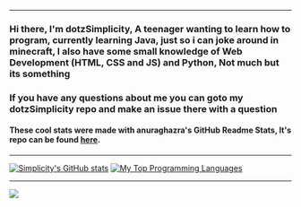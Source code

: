 ----------------------------------------------------------------------------

### Hi there, I'm dotzSimplicity, A teenager wanting to learn how to program, currently learning Java, just so i can joke around in minecraft, I also have some small knowledge of Web Development (HTML, CSS and JS) and Python, Not much but its something

### If you have any questions about me you can goto my dotzSimplicity repo and make an issue there with a question

#### These cool stats were made with anuraghazra's GitHub Readme Stats, It's repo can be found [here](https://github.com/anuraghazra/github-readme-stats).
----------------------------------------------------------------------------

[![Simplicity's GitHub stats](https://github-readme-stats.vercel.app/api?username=dotzSimplicity&theme=midnight-purple&hide=prs,issues&count_private=true&show_icons=true&include_all_commits=true)](https://github.com/anuraghazra/github-readme-stats)
[![My Top Programming Languages](https://github-readme-stats.vercel.app/api/top-langs/?username=dotzSimplicity&theme=midnight-purple&layout=compact&hide-title=true)](https://github.com/anuraghazra/github-readme-stats)
 
---------------------------------------------------------------------------
![](https://komarev.com/ghpvc/?username=your-github-username&color=brightgreen&style=for-the-badge)
